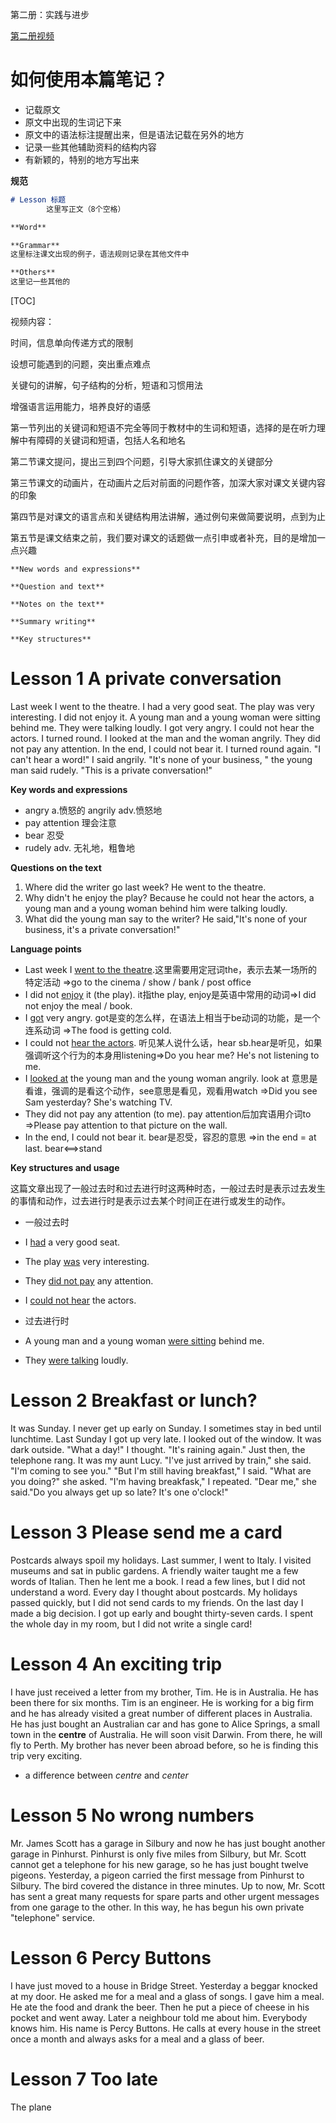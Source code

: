 第二册：实践与进步

[第二册视频](https://www.bilibili.com/video/av64724275/)

# 如何使用本篇笔记？

- 记载原文
- 原文中出现的生词记下来
- 原文中的语法标注提醒出来，但是语法记载在另外的地方
- 记录一些其他辅助资料的结构内容
- 有新颖的，特别的地方写出来

**规范**

```markdown
# Lesson 标题
        这里写正文（8个空格）

**Word**

**Grammar**
这里标注课文出现的例子，语法规则记录在其他文件中

**Others**
这里记一些其他的
```






[TOC]



视频内容：

时间，信息单向传递方式的限制

设想可能遇到的问题，突出重点难点

关键句的讲解，句子结构的分析，短语和习惯用法

增强语言运用能力，培养良好的语感



第一节列出的关键词和短语不完全等同于教材中的生词和短语，选择的是在听力理解中有障碍的关键词和短语，包括人名和地名

第二节课文提问，提出三到四个问题，引导大家抓住课文的关键部分

第三节课文的动画片，在动画片之后对前面的问题作答，加深大家对课文关键内容的印象

第四节是对课文的语言点和关键结构用法讲解，通过例句来做简要说明，点到为止

第五节是课文结束之前，我们要对课文的话题做一点引申或者补充，目的是增加一点兴趣

```
**New words and expressions**

**Question and text**

**Notes on the text**

**Summary writing**

**Key structures**

```







# Lesson 1 A private conversation

Last week I went to the theatre. I had a very good seat. The play was very interesting. I did not enjoy it. A young man and a young woman were sitting behind me. They were talking loudly. I got very angry. I could not hear the actors. I turned round. I looked at the man and the woman angrily. They did not pay any attention. In the end, I could not bear it. I turned round again. "I can't hear a word!" I said angrily.
"It's none of your business, " the young man said rudely. "This is a private conversation!"

**Key words and expressions**

- angry a.愤怒的 angrily adv.愤怒地
- pay attention 理会注意
- bear 忍受
- rudely adv. 无礼地，粗鲁地

**Questions on the text**

1. Where did the writer go last week? He went to the theatre.
2. Why didn't he enjoy the play? Because he could not hear the actors, a young man and a young woman behind him were talking loudly.
3. What did the young man say to the writer?  He said,"It's none of your business, it's a private conversation!"

**Language points**

- Last week I <u>went to the theatre</u>.这里需要用定冠词the，表示去某一场所的特定活动 =>go to the cinema / show / bank / post office
- I did not <u>enjoy</u> it (the play). it指the play, enjoy是英语中常用的动词=>I did not enjoy the meal / book.
- I <u>got</u> very angry. got是变的怎么样，在语法上相当于be动词的功能，是一个连系动词 =>The food is getting cold. 
- I could not <u>hear the actors</u>. 听见某人说什么话，hear sb.hear是听见，如果强调听这个行为的本身用listening=>Do you hear me? He's not listening to me.
- I <u>looked at</u> the young man and the young woman angrily. look at 意思是看谁，强调的是看这个动作，see意思是看见，观看用watch =>Did you see Sam yesterday? She's watching TV.
- They did not pay any attention (to me). pay attention后加宾语用介词to =>Please pay attention to that picture on the wall.
- In the end, I could not bear it. bear是忍受，容忍的意思 =>in the end = at last. bear<==>stand

**Key structures and usage**

这篇文章出现了一般过去时和过去进行时这两种时态，一般过去时是表示过去发生的事情和动作，过去进行时是表示过去某个时间正在进行或发生的动作。

- 一般过去时

- I <u>had</u> a very good seat.
- The play <u>was</u> very interesting.
- They <u>did not pay</u> any attention.
- I <u>could not hear</u> the actors.
- 过去进行时
- A young man and a young woman <u>were sitting</u> behind me.
- They <u>were talking</u> loudly.




# Lesson 2 Breakfast or lunch?

It was Sunday. I never get up early on Sunday. I sometimes stay in bed until lunchtime. Last Sunday I got up very late. I looked out of the window. It was dark outside. "What a day!" I thought. "It's raining again." Just then, the telephone rang. It was my aunt Lucy. "I've just arrived by train," she said. "I'm coming to see you."
"But I'm still having breakfast," I said.
"What are you doing?" she asked.
"I'm having breakfask," I repeated.
"Dear me," she said."Do you always get up so late? It's one o'clock!"



# Lesson 3 Please send me a card

Postcards always spoil my holidays. Last summer, I went to Italy. I visited museums and sat in public gardens. A friendly waiter taught me  a few words of Italian. Then he lent me a book. I read a few lines, but I did not understand a word. Every day I thought about postcards. My holidays passed quickly, but I did not send cards to my friends. On the last day I made a big decision. I got up early and bought thirty-seven cards. I spent the whole day in my room, but I did not write a single card!



# Lesson 4 An exciting trip

I have just received a letter from my brother, Tim. He is in Australia. He has been there for six months. Tim is an engineer. He is working for a big firm and he has already visited a great number of different places in Australia. He has just bought an Australian car and has gone to Alice Springs, a small town in the **centre** of Australia. He will soon visit Darwin. From there, he will fly to Perth. My brother has never been abroad before, so he is finding this trip very exciting. 



- a difference between *centre* and *center*



# Lesson 5 No wrong numbers

Mr. James Scott has a garage in Silbury and now he has just bought another garage in Pinhurst. Pinhurst is only five miles from Silbury, but Mr. Scott cannot get a telephone for his new garage, so he has just bought twelve pigeons. Yesterday, a pigeon carried the first message from Pinhurst to Silbury. The bird covered the distance in three minutes. Up to now, Mr. Scott has sent a great many requests for spare parts and other urgent messages from one garage to the other. In this way, he has begun his own private "telephone" service.



# Lesson 6 Percy Buttons

I have just moved to a house in Bridge Street. Yesterday a beggar knocked at my door. He asked me for a meal and a glass of songs. I gave him a meal. He ate the food and drank the beer. Then he put a piece of cheese in his pocket and went away. Later a neighbour told me about him. Everybody knows him. His name is Percy Buttons. He calls at every house in the street once a month and always asks for a meal and a glass of beer.

 

# Lesson 7 Too late

The plane







